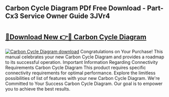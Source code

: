 ## Carbon Cycle Diagram PDf Free Download - Part-Cx3 Service Owner Guide 3JVr4

# <h2><a href="http://dfpdvhr.blite.top/?on=Carbon+Cycle+Diagram">🔗Download New 👉🔴 Carbon Cycle Diagram</a></h2>

[![Carbon Cycle Diagram download](https://i.imgur.com/lujVjoI.png)](http://dfpdvhr.blite.top/?on=Carbon+Cycle+Diagram)
Congratulations on Your Purchase! This manual celebrates your new Carbon Cycle Diagram and provides a roadmap to its successful operation. Important Information Regarding Connectivity Requirements Carbon Cycle Diagram This product requires specific connectivity requirements for optimal performance. Explore the limitless possibilities of list of features with your new Carbon Cycle Diagram. We're Committed to Your Success Carbon Cycle Diagram. Our goal is to empower you to achieve the best results.
